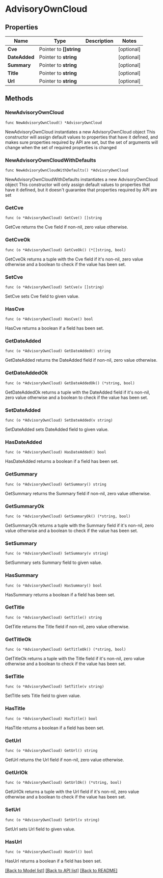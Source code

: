 # AdvisoryOwnCloud

## Properties

Name | Type | Description | Notes
------------ | ------------- | ------------- | -------------
**Cve** | Pointer to **[]string** |  | [optional] 
**DateAdded** | Pointer to **string** |  | [optional] 
**Summary** | Pointer to **string** |  | [optional] 
**Title** | Pointer to **string** |  | [optional] 
**Url** | Pointer to **string** |  | [optional] 

## Methods

### NewAdvisoryOwnCloud

`func NewAdvisoryOwnCloud() *AdvisoryOwnCloud`

NewAdvisoryOwnCloud instantiates a new AdvisoryOwnCloud object
This constructor will assign default values to properties that have it defined,
and makes sure properties required by API are set, but the set of arguments
will change when the set of required properties is changed

### NewAdvisoryOwnCloudWithDefaults

`func NewAdvisoryOwnCloudWithDefaults() *AdvisoryOwnCloud`

NewAdvisoryOwnCloudWithDefaults instantiates a new AdvisoryOwnCloud object
This constructor will only assign default values to properties that have it defined,
but it doesn't guarantee that properties required by API are set

### GetCve

`func (o *AdvisoryOwnCloud) GetCve() []string`

GetCve returns the Cve field if non-nil, zero value otherwise.

### GetCveOk

`func (o *AdvisoryOwnCloud) GetCveOk() (*[]string, bool)`

GetCveOk returns a tuple with the Cve field if it's non-nil, zero value otherwise
and a boolean to check if the value has been set.

### SetCve

`func (o *AdvisoryOwnCloud) SetCve(v []string)`

SetCve sets Cve field to given value.

### HasCve

`func (o *AdvisoryOwnCloud) HasCve() bool`

HasCve returns a boolean if a field has been set.

### GetDateAdded

`func (o *AdvisoryOwnCloud) GetDateAdded() string`

GetDateAdded returns the DateAdded field if non-nil, zero value otherwise.

### GetDateAddedOk

`func (o *AdvisoryOwnCloud) GetDateAddedOk() (*string, bool)`

GetDateAddedOk returns a tuple with the DateAdded field if it's non-nil, zero value otherwise
and a boolean to check if the value has been set.

### SetDateAdded

`func (o *AdvisoryOwnCloud) SetDateAdded(v string)`

SetDateAdded sets DateAdded field to given value.

### HasDateAdded

`func (o *AdvisoryOwnCloud) HasDateAdded() bool`

HasDateAdded returns a boolean if a field has been set.

### GetSummary

`func (o *AdvisoryOwnCloud) GetSummary() string`

GetSummary returns the Summary field if non-nil, zero value otherwise.

### GetSummaryOk

`func (o *AdvisoryOwnCloud) GetSummaryOk() (*string, bool)`

GetSummaryOk returns a tuple with the Summary field if it's non-nil, zero value otherwise
and a boolean to check if the value has been set.

### SetSummary

`func (o *AdvisoryOwnCloud) SetSummary(v string)`

SetSummary sets Summary field to given value.

### HasSummary

`func (o *AdvisoryOwnCloud) HasSummary() bool`

HasSummary returns a boolean if a field has been set.

### GetTitle

`func (o *AdvisoryOwnCloud) GetTitle() string`

GetTitle returns the Title field if non-nil, zero value otherwise.

### GetTitleOk

`func (o *AdvisoryOwnCloud) GetTitleOk() (*string, bool)`

GetTitleOk returns a tuple with the Title field if it's non-nil, zero value otherwise
and a boolean to check if the value has been set.

### SetTitle

`func (o *AdvisoryOwnCloud) SetTitle(v string)`

SetTitle sets Title field to given value.

### HasTitle

`func (o *AdvisoryOwnCloud) HasTitle() bool`

HasTitle returns a boolean if a field has been set.

### GetUrl

`func (o *AdvisoryOwnCloud) GetUrl() string`

GetUrl returns the Url field if non-nil, zero value otherwise.

### GetUrlOk

`func (o *AdvisoryOwnCloud) GetUrlOk() (*string, bool)`

GetUrlOk returns a tuple with the Url field if it's non-nil, zero value otherwise
and a boolean to check if the value has been set.

### SetUrl

`func (o *AdvisoryOwnCloud) SetUrl(v string)`

SetUrl sets Url field to given value.

### HasUrl

`func (o *AdvisoryOwnCloud) HasUrl() bool`

HasUrl returns a boolean if a field has been set.


[[Back to Model list]](../README.md#documentation-for-models) [[Back to API list]](../README.md#documentation-for-api-endpoints) [[Back to README]](../README.md)


